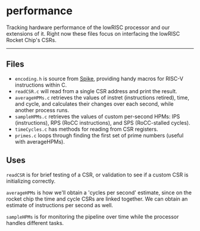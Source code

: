# performance
Tracking hardware performance of the lowRISC processor and our extensions of it. Right now these files focus on interfacing the lowRISC Rocket Chip's CSRs.

---

## Files
- `encoding.h` is source from [Spike](https://github.com/riscv/riscv-isa-sim/blob/master/riscv/encoding.h), providing handy macros for RISC-V instructions within C.
- `readCSR.c` will read from a single CSR address and print the result.
- `averageHPMs.c` retrieves the values of instret (instructions retired), time, and cycle, and calculates their changes over each second, while another process runs.
- `sampleHPMs.c` retrieves the values of custom per-second HPMs: IPS (instructions), RPS (RoCC instructions), and SPS (RoCC-stalled cycles). 
- `timeCycles.c` has methods for reading from CSR registers.
- `primes.c` loops through finding the first set of prime numbers (useful with averageHPMs).


## Uses
`readCSR` is for brief testing of a CSR, or validation to see if a custom CSR is initializing correctly.

`averageHPMs` is how we'll obtain a 'cycles per second' estimate, since on the rocket chip the time and cycle CSRs are linked together. 
We can obtain an estimate of instructions per second as well.

`sampleHPMs` is for monitoring the pipeline over time while the processor handles different tasks.
